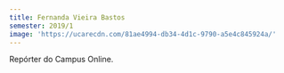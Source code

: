 ```yaml
---
title: Fernanda Vieira Bastos
semester: 2019/1
image: 'https://ucarecdn.com/81ae4994-db34-4d1c-9790-a5e4c845924a/'
---
```

Repórter do Campus Online.
